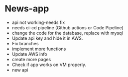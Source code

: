 # News-app

- api not working-needs fix
- needs ci-cd pipeline (Github actions or Code Pipeline)
- change the code for the database, replace with mysql
- Update api key and hide it in AWS.
- Fix branches
- implement more functions
- Update AWS info
- create more pages
- Check if app works on VM properly.
- new api
